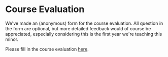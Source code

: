 
# Course Evaluation

We've made an (anonymous) form for the course evaluation. All question
in the form are optional, but more detailed feedback would of course be
appreciated, especially considering this is the first year we're teaching this
minor.

Please fill in the course evaluation [here](https://docs.google.com/forms/d/e/1FAIpQLSdwXXx1cJj1KRcjAp4CgTFEOLIYgVjUx40dEKj8x2f_adytXw/viewform?usp=sf_link).
